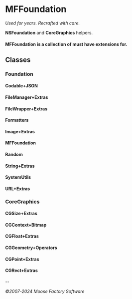 # MFFoundation
*Used for years. Recrafted with care.*

**NSFoundation** and **CoreGraphics** helpers.

#### MFFoundation is a collection of must have extensions for. 


## Classes

### Foundation

#### Codable+JSON



#### FileManager+Extras
#### FileWrapper+Extras
#### Formatters
#### Image+Extras
#### MFFoundation
#### Random
#### String+Extras
#### SystemUtils
#### URL+Extras

### CoreGraphics

#### CGSize+Extras
#### CGContext+Bitmap
#### CGFloat+Extras
#### CGGeometry+Operators
#### CGPoint+Extras
#### CGRect+Extras

--

*©2007-2024 Moose Factory Software*
